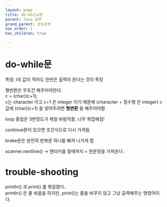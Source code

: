```yaml
---
layout: page
title: do-while문
parent: Java 공부
grand_parent: 코딩공부
nav_order: 1
has_children: true

---
```




# do-while문
특징: i의 값이 적어도 한번은 출력이 된다는 것이 특징  
  
형번환은 무조건 해주어야한다.  
c = (char)(c+1);  
c는 character 이고 c+1 은 integer 이기 때문에  (character + 정수형 은 integer)
c 값에 (char)(c+1) 을 넣어주려면 **형변환** 을 해주어야함 

loop 중첩은 3번정도가 제일 바람직함. 너무 복잡해짐!  

continue문이 있으면 조건식으로 다시 가게됨  

brake문은 완전히 반복문 하나를 빠져 나가게 함  

scanner.nextline() -> 엔터키를 칠때까지 = 한문장을 가져온다.  

# trouble-shooting  
println() 과 print() 를 헷갈렸다..  
println() 은 줄 바꿈을 하지만, print()는 줄을 바꾸지 않고 그냥 출력해주는 명령어이다.  
